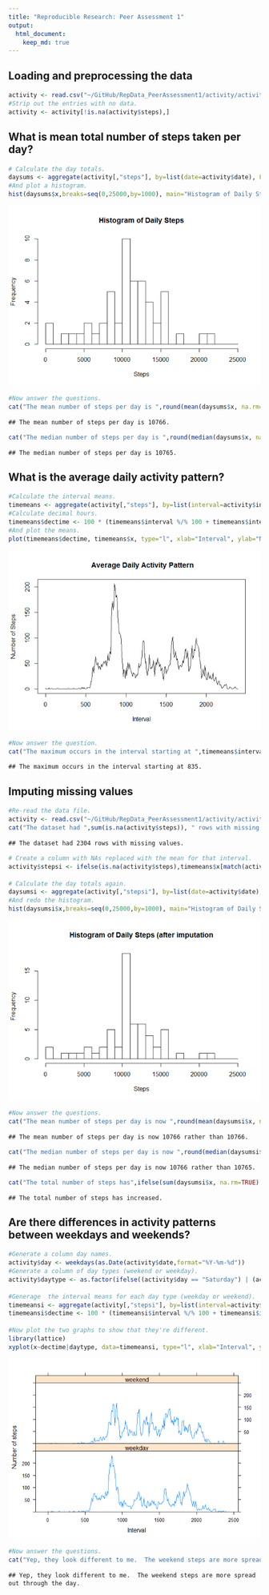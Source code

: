 ```yaml
---
title: "Reproducible Research: Peer Assessment 1"
output: 
  html_document:
    keep_md: true
---
```



## Loading and preprocessing the data


```r
activity <- read.csv("~/GitHub/RepData_PeerAssessment1/activity/activity.csv")
#Strip out the entries with no data.
activity <- activity[!is.na(activity$steps),]
```

## What is mean total number of steps taken per day?


```r
# Calculate the day totals.
daysums <- aggregate(activity[,"steps"], by=list(date=activity$date), FUN=sum, na.rm=TRUE)
#And plot a histogram.
hist(daysums$x,breaks=seq(0,25000,by=1000), main="Histogram of Daily Steps", xlab="Steps")
```

![](PA1_template_files/figure-html/unnamed-chunk-2-1.png)<!-- -->

```r
#Now answer the questions.
cat("The mean number of steps per day is ",round(mean(daysums$x, na.rm=TRUE)),".\n", sep="")
```

```
## The mean number of steps per day is 10766.
```

```r
cat("The median number of steps per day is ",round(median(daysums$x, na.rm=TRUE)),".\n", sep="")
```

```
## The median number of steps per day is 10765.
```

## What is the average daily activity pattern?


```r
#Calculate the interval means.
timemeans <- aggregate(activity[,"steps"], by=list(interval=activity$interval), FUN=mean, na.rm=TRUE)
#Calculate decimal hours.
timemeans$dectime <- 100 * (timemeans$interval %/% 100 + timemeans$interval %% 100 / 60)
#And plot the means.
plot(timemeans$dectime, timemeans$x, type="l", xlab="Interval", ylab="Number of Steps", main=" Average Daily Activity Pattern")
```

![](PA1_template_files/figure-html/unnamed-chunk-3-1.png)<!-- -->

```r
#Now answer the question.
cat("The maximum occurs in the interval starting at ",timemeans$interval[which.max(timemeans$x)],".\n",sep="")
```

```
## The maximum occurs in the interval starting at 835.
```

## Imputing missing values


```r
#Re-read the data file.
activity <- read.csv("~/GitHub/RepData_PeerAssessment1/activity/activity.csv")
cat("The dataset had ",sum(is.na(activity$steps)), " rows with missing values.\n", sep="")
```

```
## The dataset had 2304 rows with missing values.
```

```r
# Create a column with NAs replaced with the mean for that interval.
activity$stepsi <- ifelse(is.na(activity$steps),timemeans$x[match(activity$interval,timemeans$interval)],activity$steps)

# Calculate the day totals again.
daysumsi <- aggregate(activity[,"stepsi"], by=list(date=activity$date), FUN=sum, na.rm=TRUE)
#And redo the histogram.
hist(daysumsi$x,breaks=seq(0,25000,by=1000), main="Histogram of Daily Steps (after imputation", xlab="Steps")
```

![](PA1_template_files/figure-html/unnamed-chunk-4-1.png)<!-- -->

```r
#Now answer the questions.
cat("The mean number of steps per day is now ",round(mean(daysumsi$x, na.rm=TRUE))," rather than ",round(mean(daysums$x, na.rm=TRUE)),".\n", sep="")
```

```
## The mean number of steps per day is now 10766 rather than 10766.
```

```r
cat("The median number of steps per day is now ",round(median(daysumsi$x, na.rm=TRUE))," rather than ",round(median(daysums$x, na.rm=TRUE)),".\n", sep="")
```

```
## The median number of steps per day is now 10766 rather than 10765.
```

```r
cat("The total number of steps has",ifelse(sum(daysumsi$x, na.rm=TRUE) > sum(daysums$x, na.rm=TRUE),"increased.","decreased."))
```

```
## The total number of steps has increased.
```

## Are there differences in activity patterns between weekdays and weekends?


```r
#Generate a column day names.
activity$day <- weekdays(as.Date(activity$date,format="%Y-%m-%d"))
#Generate a column of day types (weekend or weekday).
activity$daytype <- as.factor(ifelse((activity$day == "Saturday") | (activity$day == "Sunday"),"weekend","weekday"))

#Generage  the interval means for each day type (weekday or weekend).
timemeansi <- aggregate(activity[,"stepsi"], by=list(interval=activity$interval ,daytype=activity$daytype), FUN=mean, na.rm=TRUE)
timemeansi$dectime <- 100 * (timemeansi$interval %/% 100 + timemeansi$interval %% 100 / 60)

#Now plot the two graphs to show that they're different.
library(lattice)
xyplot(x~dectime|daytype, data=timemeansi, type="l", xlab="Interval", ylab="Number of steps",layout=c(1,2), ylim=c(0,250))
```

![](PA1_template_files/figure-html/unnamed-chunk-5-1.png)<!-- -->

```r
#Now answer the questions.
cat("Yep, they look different to me.  The weekend steps are more spread out through the day.")
```

```
## Yep, they look different to me.  The weekend steps are more spread out through the day.
```
